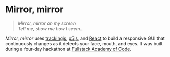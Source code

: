 # Mirror, mirror
>  *Mirror, mirror on my screen*  
>  *Tell me, show me how I seem...*

*Mirror, mirror* uses [trackingjs](https://trackingjs.com/), [p5js](https://p5js.org/), and [React](https://reactjs.org/) to build a responsive GUI that continuously changes as it detects your face, mouth, and eyes. It was built during a four-day hackathon at [Fullstack Academy of Code](https://www.fullstackacademy.com/).
